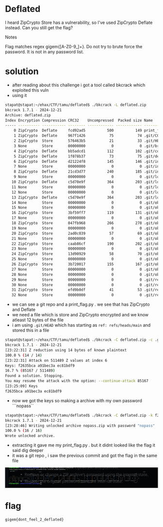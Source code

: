 # Deflated
I heard ZipCrypto Store has a vulnerability, so I've used ZipCrypto Deflate instead. Can you still get the flag?

Notes

Flag matches regex gigem{[A-Z0-9_]+}.
Do not try to brute force the password. It is not in any password list.

# solution
- after reading about this challenge i got a tool called bkcrack which exploited this vuln
- using it 
```bash
stapat@stapat:~/ehax/CTF/tamu/deflated$ ./bkcrack -L deflated.zip 
bkcrack 1.7.1 - 2024-12-21
Archive: deflated.zip
Index Encryption Compression CRC32    Uncompressed  Packed size Name
----- ---------- ----------- -------- ------------ ------------ ----------------
    0 ZipCrypto  Deflate     fcd92ad5          500          149 print_flag.py
    1 ZipCrypto  Deflate     967f1426           75           74 .git/COMMIT_EDITMSG
    2 ZipCrypto  Store       576463b5           21           33 .git/HEAD
    3 None       Store       00000000            0            0 .git/branches/
    4 ZipCrypto  Deflate     bb5adcd1          112          102 .git/config
    5 ZipCrypto  Deflate     1f078b37           73           75 .git/description
    6 ZipCrypto  Deflate     d21224f8          145          146 .git/index
    7 None       Store       00000000            0            0 .git/info/
    8 ZipCrypto  Deflate     21cd3d77          240          185 .git/info/exclude
    9 None       Store       00000000            0            0 .git/logs/
   10 ZipCrypto  Deflate     c5d70e9f          364          203 .git/logs/HEAD
   11 None       Store       00000000            0            0 .git/logs/refs/
   12 None       Store       00000000            0            0 .git/logs/refs/heads/
   13 ZipCrypto  Deflate     c5d70e9f          364          203 .git/logs/refs/heads/main
   14 None       Store       00000000            0            0 .git/objects/
   15 None       Store       00000000            0            0 .git/objects/01/
   16 ZipCrypto  Store       3bf59ff7          119          131 .git/objects/01/c525a1a206c1a6dd2f4124b19c60853e16ff3c
   17 None       Store       00000000            0            0 .git/objects/20/
   18 ZipCrypto  Store       047fb968          266          278 .git/objects/20/e03717d7ede63e8c344e97e3451559213844e0
   19 None       Store       00000000            0            0 .git/objects/43/
   20 ZipCrypto  Store       2ad0c039           57           69 .git/objects/43/5e8f8c19faa69d279d18f3862209380fbd710f
   21 None       Store       00000000            0            0 .git/objects/5e/
   22 ZipCrypto  Store       caab86cf          190          202 .git/objects/5e/6304a711c542fb448a368be9270c7aba3ba627
   23 None       Store       00000000            0            0 .git/objects/7d/
   24 ZipCrypto  Store       13d90929           58           70 .git/objects/7d/7cda2c8ffed4caf0f92f956eb2372e7bbd4ed5
   25 None       Store       00000000            0            0 .git/objects/8f/
   26 ZipCrypto  Store       3b720017          155          167 .git/objects/8f/9acad28f3184c2124935c0f55422386d696f6a
   27 None       Store       00000000            0            0 .git/objects/info/
   28 None       Store       00000000            0            0 .git/objects/pack/
   29 None       Store       00000000            0            0 .git/refs/
   30 None       Store       00000000            0            0 .git/refs/heads/
   31 ZipCrypto  Store       efd9b0df           41           53 .git/refs/heads/main
   32 None       Store       00000000            0            0 .git/refs/tags/
```
- we can see a git repo and a print_flag.py . we see that has ZipCrypto and Deflate
- we  need a file which is store and ZipCrypto encrypted and we know atleast 12 bytes of the file
- i am using ```.git/HEAD``` which has starting as ```ref: refs/heads/main``` and stored this in a file
```bash
stapat@stapat:~/ehax/CTF/tamu/deflated$ ./bkcrack -C deflated.zip -c .git/HEAD -p plain2.txt 
bkcrack 1.7.1 - 2024-12-21
[23:22:31] Z reduction using 14 bytes of known plaintext
100.0 % (14 / 14)
[23:22:31] Attack on 511489 Z values at index 6
Keys: f2635bca a91bec3a ec81bdf9
16.7 % (85167 / 511489)
Found a solution. Stopping.
You may resume the attack with the option: --continue-attack 85167
[23:25:09] Keys
f2635bca a91bec3a ec81bdf9
```
- now we got the keys so making a archive with my own password  ```nopass``
```bash
stapat@stapat:~/ehax/CTF/tamu/deflated$ ./bkcrack -C deflated.zip -k f2635bca a91bec3a ec81bdf9 -U nopass.zip nopass
bkcrack 1.7.1 - 2024-12-21
[23:28:46] Writing unlocked archive nopass.zip with password "nopass"
100.0 % (16 / 16)
Wrote unlocked archive.
```
- extracting it gave me my print_flag.py . but it didnt looked like the flag it said dig deeper
- it was a git repo , i saw the previous commit and got the flag in the same file

![image](ss.png)

# flag
```
gigem{dont_feel_2_deflated}
```